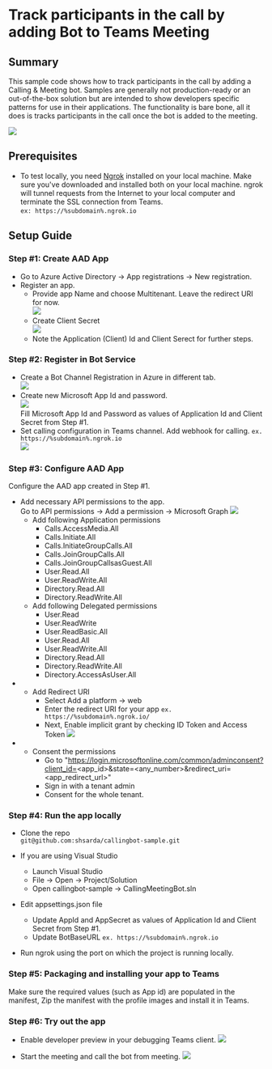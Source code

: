 # Track participants in the call by adding Bot to Teams Meeting

## Summary
This sample code shows how to track participants in the call by adding a Calling & Meeting bot. 
Samples are generally not production-ready or an out-of-the-box solution but are intended to show developers specific patterns for use in their applications. The functionality is bare bone, all it does is tracks participants in the call once the bot is added to the meeting. 

![](./Images/AddCallingMeetingBot.gif)

## Prerequisites
- To test locally, you need [Ngrok](https://ngrok.com/download) installed on your local machine. Make sure you've downloaded and installed both on your local machine. ngrok will tunnel requests from the Internet to your local computer and terminate the SSL connection from Teams.<br/>
`ex: https://%subdomain%.ngrok.io` 

## Setup Guide

### Step #1: Create AAD App
- Go to Azure Active Directory -> App registrations -> New registration.
- Register an app.
	- Provide app Name and choose Multitenant. Leave the redirect URI for now.<br/>
	![](./Images/Setup_Step1_1.png)
	- Create Client Secret<br/>
	![](./Images/Setup_Step1_2.png)<br/>
	- Note the Application (Client) Id and Client Serect for further steps.

### Step #2: Register in Bot Service
- Create a Bot Channel Registration in Azure in different tab.<br/>
![](./Images/Setup_Step2_1.png)<br/>
- Create new Microsoft App Id and password.<br/>
![](./Images/Setup_Step2_2.png)<br/>
Fill Microsoft App Id and Password as values of Application Id and Client Secret from Step #1.
- Set calling configuration in Teams channel. Add webhook for calling. `ex. https://%subdomain%.ngrok.io`<br/>
![](./Images/Setup_Step2_3.png)

### Step #3: Configure AAD App 
Configure the AAD app created in Step #1. 
- Add necessary API permissions to the app.<br/>
Go to API permissions -> Add a permission -> Microsoft Graph
![](./Images/Setup_Step3_1.png)
	- Add following Application permissions
		- Calls.AccessMedia.All
		- Calls.Initiate.All
		- Calls.InitiateGroupCalls.All
		- Calls.JoinGroupCalls.All
		- Calls.JoinGroupCallsasGuest.All
		- User.Read.All
		- User.ReadWrite.All
		- Directory.Read.All
		- Directory.ReadWrite.All
	- Add following Delegated permissions
		- User.Read
		- User.ReadWrite
		- User.ReadBasic.All
		- User.Read.All
		- User.ReadWrite.All
		- Directory.Read.All
		- Directory.ReadWrite.All
		- Directory.AccessAsUser.All
- - Add Redirect URI
	- Select Add a platform -> web
	- Enter the redirect URI for your app `ex. https://%subdomain%.ngrok.io/`
	- Next, Enable implicit grant by checking ID Token and Access Token
![](./Images/Setup_Step3_2.png)<br/>
- - Consent the permissions
    - Go to "https://login.microsoftonline.com/common/adminconsent?client_id=<app_id>&state=<any_number>&redirect_uri=<app_redirect_url>"
    - Sign in with a tenant admin
    - Consent for the whole tenant.

### Step #4: Run the app locally
- Clone the repo <br/>
`git@github.com:shsarda/callingbot-sample.git`

- If you are using Visual Studio
	- Launch Visual Studio
	- File -> Open -> Project/Solution
	- Open callingbot-sample -> CallingMeetingBot.sln

- Edit appsettings.json file
	- Update AppId and AppSecret as values of Application Id and Client Secret from Step #1.
	- Update BotBaseURL `ex. https://%subdomain%.ngrok.io`

- Run ngrok using the port on which the project is running locally.

### Step #5: Packaging and installing your app to Teams

Make sure the required values (such as App id) are populated in the manifest, Zip the manifest with the profile images and install it in Teams.

### Step #6: Try out the app

- Enable developer preview in your debugging Teams client.
![](./Images/Setup_Step6_1.png)

- Start the meeting and call the bot from meeting.
![](./Images/Setup_Step6_2.png)